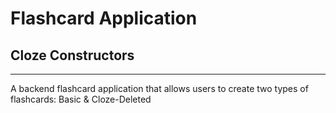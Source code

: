 <h1>Flashcard Application</h1>
<h2>Cloze Constructors</h2>
<hr>

<p> A backend flashcard application that allows users to create two types of flashcards: Basic &amp; Cloze-Deleted
